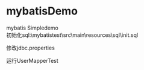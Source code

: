 # mybatisDemo
mybatis Simpledemo    
初始化sql:\mybatistest\src\main\resources\sql\init.sql

修改jdbc.properties

运行UserMapperTest
